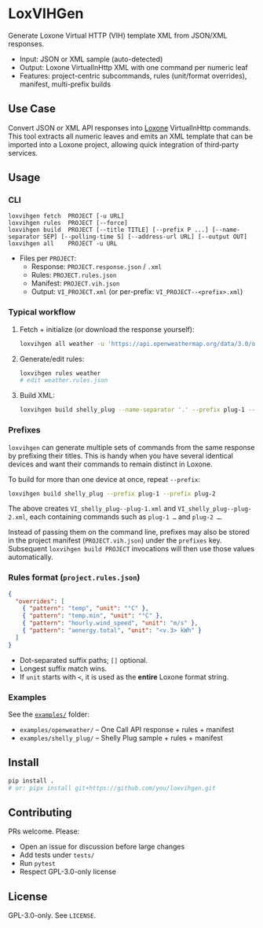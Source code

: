 # LoxVIHGen

Generate Loxone Virtual HTTP (VIH) template XML from JSON/XML responses.

- Input: JSON or XML sample (auto-detected)
- Output: Loxone VirtualInHttp XML with one command per numeric leaf
- Features: project-centric subcommands, rules (unit/format overrides), manifest, multi-prefix builds
 
## Use Case
Convert JSON or XML API responses into [Loxone](https://www.loxone.com/) VirtualInHttp commands.
This tool extracts all numeric leaves and emits an XML template that can be
imported into a Loxone project, allowing quick integration of third‑party
services.

## Usage

### CLI
```text
loxvihgen fetch  PROJECT [-u URL]
loxvihgen rules  PROJECT [--force]
loxvihgen build  PROJECT [--title TITLE] [--prefix P ...] [--name-separator SEP] [--polling-time S] [--address-url URL] [--output OUT]
loxvihgen all    PROJECT -u URL
```

- Files per `PROJECT`:
  - Response: `PROJECT.response.json` / `.xml`
  - Rules: `PROJECT.rules.json`
  - Manifest: `PROJECT.vih.json`
  - Output: `VI_PROJECT.xml` (or per-prefix: `VI_PROJECT--<prefix>.xml`)

### Typical workflow
1. Fetch + initialize (or download the response yourself):
   ```bash
   loxvihgen all weather -u 'https://api.openweathermap.org/data/3.0/onecall?units=metric&lang=en&lat=48&lon=14&appid=YOUR_KEY'
   ```
2. Generate/edit rules:
   ```bash
   loxvihgen rules weather
   # edit weather.rules.json
   ```
3. Build XML:
   ```bash
   loxvihgen build shelly_plug --name-separator '.' --prefix plug-1 --title 'Shelly Plug'
   ```

### Prefixes

`loxvihgen` can generate multiple sets of commands from the same response by
prefixing their titles. This is handy when you have several identical devices
and want their commands to remain distinct in Loxone.

To build for more than one device at once, repeat `--prefix`:

```bash
loxvihgen build shelly_plug --prefix plug-1 --prefix plug-2
```

The above creates `VI_shelly_plug--plug-1.xml` and `VI_shelly_plug--plug-2.xml`, each
containing commands such as `plug-1 …` and `plug-2 …`.

Instead of passing them on the command line, prefixes may also be stored in the
project manifest (`PROJECT.vih.json`) under the `prefixes` key. Subsequent
`loxvihgen build PROJECT` invocations will then use those values automatically.

### Rules format (`project.rules.json`)
```json
{
  "overrides": [
    { "pattern": "temp", "unit": "°C" },
    { "pattern": "temp.min", "unit": "°C" },
    { "pattern": "hourly.wind_speed", "unit": "m/s" },
    { "pattern": "aenergy.total", "unit": "<v.3> kWh" }
  ]
}
```
- Dot-separated suffix paths; `[]` optional.
- Longest suffix match wins.
- If `unit` starts with `<`, it is used as the **entire** Loxone format string.

### Examples
See the [`examples/`](examples) folder:
- `examples/openweather/` – One Call API response + rules + manifest
- `examples/shelly_plug/` – Shelly Plug sample + rules + manifest

## Install
```bash
pip install .
# or: pipx install git+https://github.com/you/loxvihgen.git
```

## Contributing
PRs welcome. Please:
- Open an issue for discussion before large changes
- Add tests under `tests/`
- Run `pytest`
- Respect GPL-3.0-only license

## License
GPL-3.0-only. See `LICENSE`.
